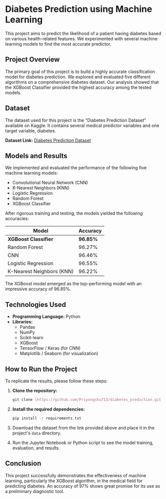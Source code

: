 # Diabetes Prediction using Machine Learning

This project aims to predict the likelihood of a patient having diabetes based on various health-related features. We experimented with several machine learning models to find the most accurate predictor.

## Project Overview

The primary goal of this project is to build a highly accurate classification model for diabetes prediction. We explored and evaluated five different algorithms on a comprehensive diabetes dataset. Our analysis showed that the XGBoost Classifier provided the highest accuracy among the tested models.

## Dataset

The dataset used for this project is the "Diabetes Prediction Dataset" available on Kaggle. It contains several medical predictor variables and one target variable, diabetes.

**Dataset Link:** [Diabetes Prediction Dataset](https://www.kaggle.com/datasets/iammustafatz/diabetes-prediction-dataset)

## Models and Results

We implemented and evaluated the performance of the following five machine learning models:

* Convolutional Neural Network (CNN)
* K-Nearest Neighbors (KNN)
* Logistic Regression
* Random Forest
* XGBoost Classifier

After rigorous training and testing, the models yielded the following accuracies:

| Model                | Accuracy |
| -------------------- | -------- |
| **XGBoost Classifier**   | **96.85%**   |
| Random Forest        | 96.27%   |
| CNN                  | 96.46%   |
| Logistic Regression  | 96.55%   |
| K-Nearest Neighbors (KNN) | 96.22% |

The XGBoost model emerged as the top-performing model with an impressive accuracy of 96.85%.

## Technologies Used

* **Programming Language:** Python
* **Libraries:**
    * Pandas
    * NumPy
    * Scikit-learn
    * XGBoost
    * TensorFlow / Keras (for CNN)
    * Matplotlib / Seaborn (for visualization)

## How to Run the Project

To replicate the results, please follow these steps:

1.  **Clone the repository:**
    ```bash
    git clone [https://github.com/Priyangshu713/diabetes_prediction.git](https://github.com/Priyangshu713/diabetes_prediction.git)
    ```

2.  **Install the required dependencies:**
    ```bash
    pip install -r requirements.txt
    ```

3.  Download the dataset from the link provided above and place it in the project's `data` directory.

4.  Run the Jupyter Notebook or Python script to see the model training, evaluation, and results.

## Conclusion

This project successfully demonstrates the effectiveness of machine learning, particularly the XGBoost algorithm, in the medical field for predicting diabetes. An accuracy of 97% shows great promise for its use as a preliminary diagnostic tool.
